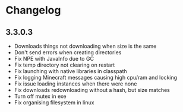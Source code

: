 # Changelog

## 3.3.0.3

- Downloads things not downloading when size is the same
- Don't send errors when creating directories
- Fix NPE with JavaInfo due to GC
- Fix temp directory not clearing on restart
- Fix launching with native libraries in classpath
- Fix logging Minecraft messages causing high cpu/ram and locking
- Fix issue loading instances when there were none
- Fix downloads redownloading without a hash, but size matches
- Turn off mutex in exe
- Fix organising filesystem in linux
